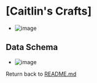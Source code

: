 # [Caitlin's Crafts]
- ![image]()

## Data Schema
- ![image](testing/data_schema.jpg)

Return back to [README.md](README.md)